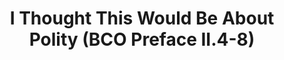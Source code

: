 ---
title: "I Thought This Would Be About Polity (BCO Preface II.4-8)"
episode: 3
podcast: "Polity Matters"
release_date: 2023-09-19
audio: https://overcast.fm/+BCgXKF3mbw
youtube: 
tags:
- BCO-Preface 
- Polity-Matters
---